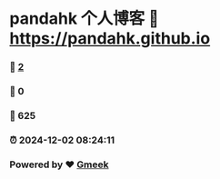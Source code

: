 # pandahk 个人博客 :link: https://pandahk.github.io 
### :page_facing_up: [2](https://pandahk.github.io/tag.html) 
### :speech_balloon: 0 
### :hibiscus: 625 
### :alarm_clock: 2024-12-02 08:24:11 
### Powered by :heart: [Gmeek](https://github.com/Meekdai/Gmeek)
